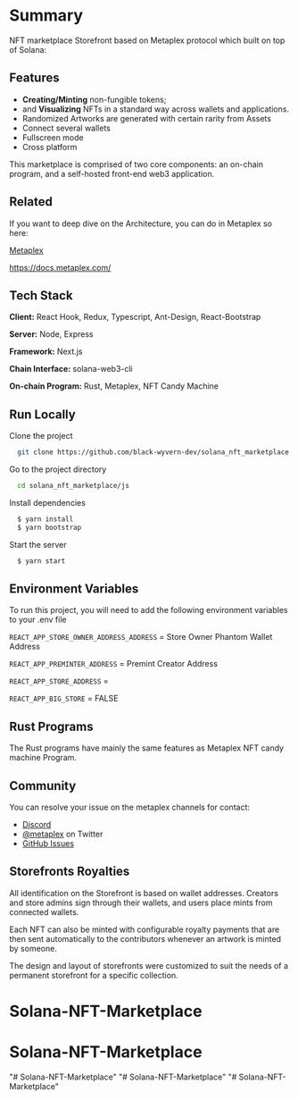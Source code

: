 # Summary
NFT marketplace Storefront based on Metaplex protocol which built on top of Solana:


## Features

- **Creating/Minting** non-fungible tokens;
- and **Visualizing** NFTs in a standard way across wallets and applications.
- Randomized Artworks are generated with certain rarity from Assets
- Connect several wallets
- Fullscreen mode
- Cross platform

This marketplace is comprised of two core components: an on-chain program, and a self-hosted front-end web3 application.

## Related

If you want to deep dive on the Architecture, you can do in Metaplex so here:

[Metaplex](https://github.com/metaplex-foundation/metaplex)

https://docs.metaplex.com/

## Tech Stack

**Client:** React Hook, Redux, Typescript, Ant-Design, React-Bootstrap

**Server:** Node, Express

**Framework:** Next.js

**Chain Interface:** solana-web3-cli

**On-chain Program:** Rust, Metaplex, NFT Candy Machine  

## Run Locally

Clone the project

```bash
  git clone https://github.com/black-wyvern-dev/solana_nft_marketplace.git
```

Go to the project directory

```bash
  cd solana_nft_marketplace/js
```

Install dependencies

```bash
  $ yarn install
  $ yarn bootstrap
```

Start the server

```bash
  $ yarn start
```

## Environment Variables

To run this project, you will need to add the following environment variables to your .env file

`REACT_APP_STORE_OWNER_ADDRESS_ADDRESS` = Store Owner Phantom Wallet Address

`REACT_APP_PREMINTER_ADDRESS` = Premint Creator Address

`REACT_APP_STORE_ADDRESS` =

`REACT_APP_BIG_STORE` = FALSE

## Rust Programs

The Rust programs have mainly the same features as Metaplex NFT candy machine Program.

## Community

You can resolve your issue on the metaplex channels for contact:

- [Discord](https://discord.gg/metaplex)
- [@metaplex](https://twitter.com/metaplex) on Twitter
- [GitHub Issues](https://github.com/metaplex-foundation/metaplex/issues)

## Storefronts Royalties

All identification on the Storefront is based on wallet addresses. Creators and store admins sign through their wallets, and users place mints from connected wallets.

Each NFT can also be minted with configurable royalty payments that are then sent automatically to the contributors whenever an artwork is minted by someone.

The design and layout of storefronts were customized to suit the needs of a permanent storefront for a specific collection.
# Solana-NFT-Marketplace
# Solana-NFT-Marketplace
"# Solana-NFT-Marketplace" 
"# Solana-NFT-Marketplace" 
"# Solana-NFT-Marketplace" 
